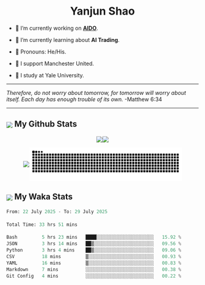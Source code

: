 

<h1 align="center">Yanjun Shao</h1>

- 🐒 I’m currently working on **[AIDO](https://github.com/genbio-ai/AIDO)**.

- 🦧 I’m currently learning about **AI Trading**.

- 🦍 Pronouns: He/His.

- 👹 I support Manchester United.

- 🐶 I study at Yale University.

---

<i> Therefore, do not worry about tomorrow, for tomorrow will worry about itself. Each day has enough trouble of its own. </i> -Matthew 6:34

---

<h2><img src="https://emojis.slackmojis.com/emojis/images/1579216111/7550/pikachu_wave.gif?1579216111" align="center" width="28" /> My Github Stats</h2>

<p align="center"><img align="center" src = "https://github-readme-stats.vercel.app/api?username=super-dainiu&show_icons=true&count_private=true&theme=tokyonight&hide=issues&line_height=30" width="400px"><img align="center" src = "https://github-readme-streak-stats.herokuapp.com/?user=super-dainiu&theme=tokyonight" width="400px"></p>

<p align="center"><img align="center" width="400px" src="https://github-readme-stats.vercel.app/api/top-langs/?username=super-dainiu&layout=compact&theme=tokyonight&hide=html,tex,jupyter%20notebook"><img align="center" width="400px" src="https://github.com/super-dainiu/super-dainiu/blob/output/github-contribution-grid-snake.svg"></p>

<h2><img src="https://emojis.slackmojis.com/emojis/images/1579216111/7550/pikachu_wave.gif?1579216111" align="center" width="28" /> My Waka Stats</h2>

<!--START_SECTION:waka-->

```python
From: 22 July 2025 - To: 29 July 2025

Total Time: 33 hrs 51 mins

Bash         5 hrs 23 mins   ████░░░░░░░░░░░░░░░░░░░░░   15.92 %
JSON         3 hrs 14 mins   ██▒░░░░░░░░░░░░░░░░░░░░░░   09.56 %
Python       3 hrs 4 mins    ██▒░░░░░░░░░░░░░░░░░░░░░░   09.06 %
CSV          18 mins         ▒░░░░░░░░░░░░░░░░░░░░░░░░   00.93 %
YAML         16 mins         ▒░░░░░░░░░░░░░░░░░░░░░░░░   00.83 %
Markdown     7 mins          ░░░░░░░░░░░░░░░░░░░░░░░░░   00.38 %
Git Config   4 mins          ░░░░░░░░░░░░░░░░░░░░░░░░░   00.22 %
```

<!--END_SECTION:waka-->
